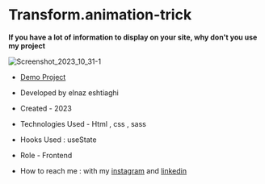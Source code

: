 # Transform.animation-trick
**If you have a lot of information to display on your site, why don't you use my project**

![Screenshot_2023_10_31-1](https://github.com/elnaz-eshtiaghi/trick.13-animation-/assets/146030206/aac369b5-875f-4c0d-b1c3-2f4f098cac31)
- [Demo Project]( https://elnaz-eshtiaghi.github.io/transform.animation-trick/)

- Developed by elnaz eshtiaghi

- Created - 2023

- Technologies Used - Html , css , sass

- Hooks Used : useState 

- Role - Frontend

- How to reach me : with my [instagram](https://www.instagram.com/elnaz_eshtiaghi) and [linkedin](https://www.linkedin.com/in/elnaz-eshtiaghi-936832290/)

